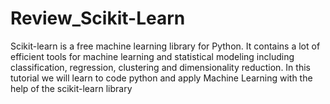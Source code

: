 # Review_Scikit-Learn
Scikit-learn is a free machine learning library for Python. It contains a lot of efficient tools for machine learning and statistical modeling including classification, regression, clustering and dimensionality reduction. In this tutorial we will learn to code python and apply Machine Learning with the help of the scikit-learn library
